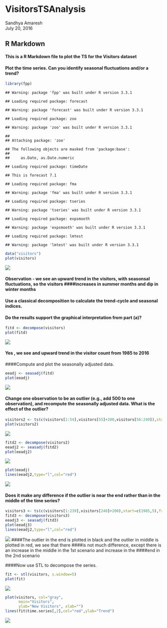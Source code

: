 # VisitorsTSAnalysis
Sandhya Amaresh  
July 20, 2016  



## R Markdown
#### This is a R Markdown file to plot the TS for the Visitors dataset
#### Plot the time series. Can you identify seasonal fluctuations and/or a trend?

```r
library(fpp)
```

```
## Warning: package 'fpp' was built under R version 3.3.1
```

```
## Loading required package: forecast
```

```
## Warning: package 'forecast' was built under R version 3.3.1
```

```
## Loading required package: zoo
```

```
## Warning: package 'zoo' was built under R version 3.3.1
```

```
## 
## Attaching package: 'zoo'
```

```
## The following objects are masked from 'package:base':
## 
##     as.Date, as.Date.numeric
```

```
## Loading required package: timeDate
```

```
## This is forecast 7.1
```

```
## Loading required package: fma
```

```
## Warning: package 'fma' was built under R version 3.3.1
```

```
## Loading required package: tseries
```

```
## Warning: package 'tseries' was built under R version 3.3.1
```

```
## Loading required package: expsmooth
```

```
## Warning: package 'expsmooth' was built under R version 3.3.1
```

```
## Loading required package: lmtest
```

```
## Warning: package 'lmtest' was built under R version 3.3.1
```

```r
data("visitors")
plot(visitors)
```

![](VisitorTimeSeries_files/figure-html/unnamed-chunk-1-1.png)<!-- -->
#### Observation - we see an upward trend in the visitors, with seasonsal fluctuations, so the visitors ####increases in summer months and dip in winter months

#### Use a classical decomposition to calculate the trend-cycle and seasonal indices. 
#### Do the results support the graphical interpretation from part (a)? 

```r
fitd <- decompose(visitors)
plot(fitd)
```

![](VisitorTimeSeries_files/figure-html/unnamed-chunk-2-1.png)<!-- -->
#### Yes , we see and upward trend in the visitor count from 1985 to 2016


####Compute and plot the seasonally adjusted data.

```r
eeadj <- seasadj(fitd)
plot(eeadj)
```

![](VisitorTimeSeries_files/figure-html/unnamed-chunk-3-1.png)<!-- -->
#### Change one observation to be an outlier (e.g., add 500 to one observation), and recompute the seasonally adjusted data. What is the effect of the outlier? 

```r
visitors2 <- ts(c(visitors[1:54],visitors[55]+200,visitors[56:240]),start=c(1985,5),frequency=12)
plot(visitors2)
```

![](VisitorTimeSeries_files/figure-html/unnamed-chunk-4-1.png)<!-- -->

```r
fitd2 <- decompose(visitors2)
eeadj2 <- seasadj(fitd2)
plot(eeadj2)
```

![](VisitorTimeSeries_files/figure-html/unnamed-chunk-4-2.png)<!-- -->

```r
plot(eeadj)
lines(eeadj2,type="l",col="red")
```

![](VisitorTimeSeries_files/figure-html/unnamed-chunk-4-3.png)<!-- -->
#### Does it make any difference if the outlier is near the end rather than in the middle of the time series? 

```r
visitors3 <- ts(c(visitors[1:239],visitors[240]+200),start=c(1985,5),frequency=12)
fitd3 <- decompose(visitors3)
eeadj3 <- seasadj(fitd3)
plot(eeadj3)
lines(eeadj2,type="l",col="red")
```

![](VisitorTimeSeries_files/figure-html/unnamed-chunk-5-1.png)<!-- -->
####The outlier in the end is plotted in black and the outlier in middle is plotted in red, we see that there ####is not much difference, except there is an increase in the middle in the 1st scenario and increase in the 
####end in the 2nd scenario

####Now use STL to decompose the series. 

```r
fit <- stl(visitors, s.window=5)
plot(fit)
```

![](VisitorTimeSeries_files/figure-html/unnamed-chunk-6-1.png)<!-- -->

```r
plot(visitors, col="gray",
      main="Visitors",
      ylab="New Visitors", xlab="")
lines(fit$time.series[,2],col="red",ylab="Trend")
```

![](VisitorTimeSeries_files/figure-html/unnamed-chunk-6-2.png)<!-- -->
